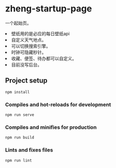 # zheng-startup-page

一个起始页。

<li> 壁纸用的是必应的每日壁纸api
<li> 自定义天气地点。
<li> 可以切换搜索引擎。
<li> 时钟可隐藏秒针。
<li> 收藏、便签、待办都可以自定义。
<li> 目前没写后台。

## Project setup
```
npm install
```

### Compiles and hot-reloads for development
```
npm run serve
```

### Compiles and minifies for production
```
npm run build
```

### Lints and fixes files
```
npm run lint
```